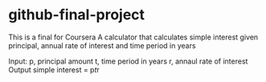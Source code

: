 # github-final-project
This is a final for Coursera 
A calculator that calculates simple interest given principal, annual rate of interest and time period in years

Input:
  p, principal amount
  t, time period in years
  r, annaul rate of interest
Output
  simple interest = p*t*r 
